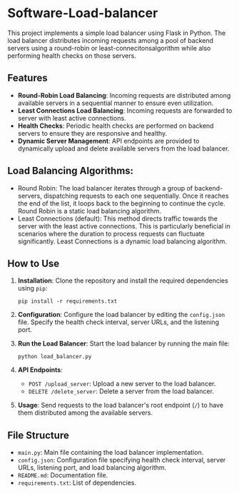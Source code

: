 # Software-Load-balancer
This project implements a simple load balancer using Flask in Python. The load balancer distributes incoming requests among a pool of backend servers using a round-robin or least-connecitonsalgorithm while also performing health checks on those servers.

## Features

- **Round-Robin Load Balancing**: Incoming requests are distributed among available servers in a sequential manner to ensure even utilization.
- **Least Connections Load Balancing**: Incoming requests are forwarded to server with least active connections.
- **Health Checks**: Periodic health checks are performed on backend servers to ensure they are responsive and healthy.
- **Dynamic Server Management**: API endpoints are provided to dynamically upload and delete available servers from the load balancer.

## Load Balancing Algorithms:
- Round Robin: The load balancer iterates through a group of backend-servers, dispatching requests to each one sequentially. Once it reaches the end of the list, it loops back to the beginning to continue the cycle. Round Robin is a static load balancing algorithm.
- Least Connections (default): This method directs traffic towards the server with the least active connections. This is particularly beneficial in scenarios where the duration to process requests can fluctuate significantly. Least Connections is a dynamic load balancing algorithm.

## How to Use

1. **Installation**: Clone the repository and install the required dependencies using `pip`:
    ```
    pip install -r requirements.txt
    ```

2. **Configuration**: Configure the load balancer by editing the `config.json` file. Specify the health check interval, server URLs, and the listening port.

3. **Run the Load Balancer**: Start the load balancer by running the main file:
    ```
    python load_balancer.py
    ```

4. **API Endpoints**:
    - `POST /upload_server`: Upload a new server to the load balancer.
    - `DELETE /delete_server`: Delete a server from the load balancer.

5. **Usage**: Send requests to the load balancer's root endpoint (`/`) to have them distributed among the available servers.

## File Structure

- `main.py`: Main file containing the load balancer implementation.
- `config.json`: Configuration file specifying health check interval, server URLs, listening port, and load balancing algorithm.
- `README.md`: Documentation file.
- `requirements.txt`: List of dependencies.




